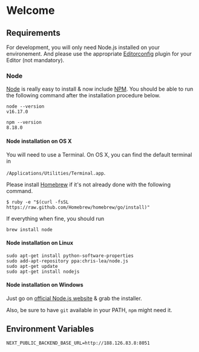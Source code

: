 
  

# Welcome

  

  

  

## Requirements

For development, you will only need Node.js installed on your environement.
And please use the appropriate [Editorconfig](http://editorconfig.org/) plugin for your Editor (not mandatory).


### Node
[Node](http://nodejs.org/) is really easy to install & now include [NPM](https://npmjs.org/).
You should be able to run the following command after the installation procedure
below.

```
node --version
v16.17.0

npm --version
8.18.0
```

#### Node installation on OS X

You will need to use a Terminal. On OS X, you can find the default terminal in

`/Applications/Utilities/Terminal.app`.

Please install [Homebrew](http://brew.sh/) if it's not already done with the following command.

```
$ ruby -e "$(curl -fsSL https://raw.github.com/Homebrew/homebrew/go/install)"
```

If everything when fine, you should run

```
brew install node
```

#### Node installation on Linux
```
sudo apt-get install python-software-properties
sudo add-apt-repository ppa:chris-lea/node.js
sudo apt-get update
sudo apt-get install nodejs
```

  

  

#### Node installation on Windows

Just go on [official Node.js website](http://nodejs.org/) & grab the installer.

Also, be sure to have `git` available in your PATH, `npm` might need it.

## Environment Variables

```
NEXT_PUBLIC_BACKEND_BASE_URL=http://188.126.83.8:8051
```